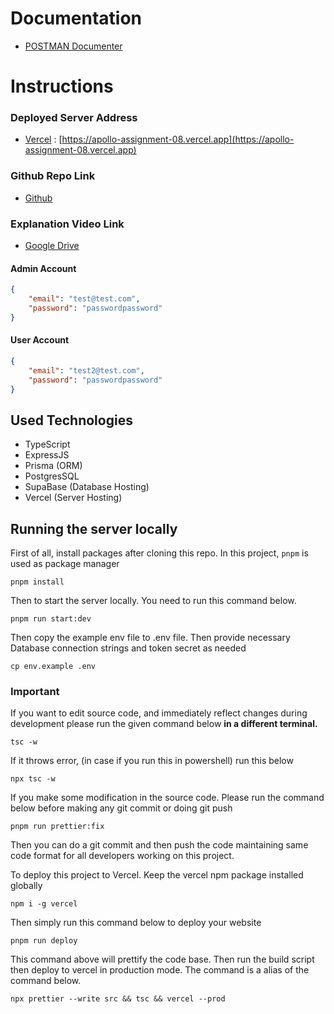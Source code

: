 # Documentation
- [POSTMAN Documenter](https://documenter.getpostman.com/view/14857923/2sA35G4N6s)

# Instructions

### Deployed Server Address
- [Vercel](https://apollo-assignment-08.vercel.app) : [https://apollo-assignment-08.vercel.app](https://apollo-assignment-08.vercel.app)    

### Github Repo Link
- [Github](https://github.com/Porgramming-Hero-web-course/l2-b2-fullstack-track-assignment-8-foy4748)

### Explanation Video Link
- [Google Drive](https://drive.google.com/file/d/1M1s4frCcy9nsorupfLgXmCqzk27i3T7T/view?usp=sharing)


#### Admin Account
```json
{
	"email": "test@test.com",
	"password": "passwordpassword"
}
```

#### User Account
```json
{
	"email": "test2@test.com",
	"password": "passwordpassword"
}
```
## Used Technologies

- TypeScript
- ExpressJS
- Prisma (ORM)
- PostgresSQL
- SupaBase (Database Hosting)
- Vercel (Server Hosting)

## Running the server locally

First of all, install packages after cloning this repo. In this project, `pnpm` is used as package manager
```console
pnpm install
```

Then to start the server locally. You need to run this command below.
```console
pnpm run start:dev
```

Then copy the example env file to .env file. Then provide necessary Database connection strings and token secret as needed

```console
cp env.example .env
```


### **Important**    
If you want to edit source code, and immediately reflect changes during development please run the given command below **in a different terminal.**

```console
tsc -w
```
If it throws error, (in case if you run this in powershell) run this below

```console
npx tsc -w
```
If you make some modification in the source code. Please run the command below before making any git commit or doing git push

```console
pnpm run prettier:fix
```
Then you can do a git commit and then push the code maintaining same code format for all developers working on this project.

To deploy this project to Vercel. Keep the vercel npm package installed globally    
```console
npm i -g vercel
```
Then simply run this command below to deploy your website
```console
pnpm run deploy
```

This command above will prettify the code base. Then run the build script then deploy to vercel in production mode. The command is a alias of the command below.    
```console
npx prettier --write src && tsc && vercel --prod
```

